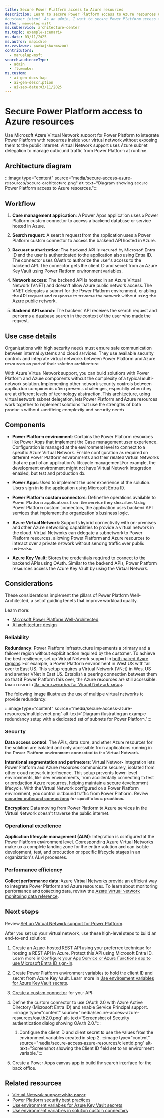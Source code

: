 ```yaml
---
title: Secure Power Platform access to Azure resources
description: Learn to secure Power Platform access to Azure resources using Azure Virtual Network. Integrate without exposing resources to the public internet.
#customer intent: As an admin, I want to secure Power Platform access to Azure resources so that I can integrate without exposing resources to the public internet.
author: manuelap-msft
ms.subservice: architecture-center
ms.topic: example-scenario
ms.date: 03/11/2025
ms.author: mapichle
ms.reviewer: pankajsharma2087
contributors:
  - manuelap-msft
search.audienceType:
  - admin
  - flowmaker
ms.custom:
  - ai-gen-docs-bap
  - ai-gen-description
  - ai-seo-date:03/11/2025
---
```


# Secure Power Platform access to Azure resources

Use Microsoft Azure Virtual Network support for Power Platform to integrate Power Platform with resources inside your virtual network without exposing them to the public internet. Virtual Network support uses Azure subnet delegation to manage outbound traffic from Power Platform at runtime.

<!-- Note that we are dissuaded from using the acronyms "vNet," "Vnet", or "VNET" unless describing a specific use case. See the guidance in our style guide: https://learn.microsoft.com/en-us/product-style-guide-msft-internal/a_z_names_terms/v/virtual-network. -->

## Architecture diagram

:::image type="content" source="media/secure-access-azure-resources/secure-architecture.png" alt-text="Diagram showing secure Power Platform access to Azure resources.":::

<!-- Do we have larger images? The images in this article are hard to see. -->

## Workflow

1. **Case management application**: A Power Apps application uses a Power Platform custom connector to access a backend database or service hosted in Azure.

1. **Search request**: A search request from the application uses a Power Platform custom connector to access the backend API hosted in Azure.

1. **Request authorization**: The backend API is secured by Microsoft Entra ID and the user is authenticated to the application also using Entra ID. The connector uses OAuth to authorize the user's access to the backend API. The connector gets the client ID and secret from an Azure Key Vault using Power Platform environment variables.

1. **Network access**: The backend API is hosted in an Azure Virtual Network (VNET) and doesn't allow Azure public network access. The VNET delegates a subnet for the Power Platform environment, enabling the API request and response to traverse the network without using the Azure public network.

1. **Backend API search**: The backend API receives the search request and performs a database search in the context of the user who made the request.

## Use case details

Organizations with high security needs must ensure safe communication between internal systems and cloud services. They use available security controls and integrate virtual networks between Power Platform and Azure resources as part of their solution architecture.

With Azure Virtual Network support, you can build solutions with Power Platform and Azure components without the complexity of a typical multi-network solution. Implementing other network security controls between application components often presents challenges, especially when they are at different levels of technology abstraction. This architecture, using virtual network subnet delegation, lets Power Platform and Azure resources work together to implement solutions that use the strengths of both products without sacrificing complexity and security needs.

## Components

- **Power Platform environment**: Contains the Power Platform resources like Power Apps that implement the Case management user experience. Configuration is managed at the environment level to connect to a specific Azure Virtual Network. Enable configuration as required on different Power Platform environments and their related Virtual Networks that are part of an application's lifecycle management.For example, the development environment might not have Virtual Network integration enabled, but test and production do.

- **Power Apps**: Used to implement the user experience of the solution. Users sign in to the application using Microsoft Entra ID.

- **Power Platform custom connectors**: Define the operations available to Power Platform applications from the service they describe. Using Power Platform custom connectors, the application uses backend API services that implement the organization's business logic.

- **Azure Virtual Network**: Supports hybrid connectivity with on-premises and other Azure networking capabilities to provide a virtual network in the cloud. Virtual Networks can delegate a subnetwork to Power Platform resources, allowing Power Platform and Azure resources to interact over a private network without sending traffic over public networks.

- **Azure Key Vault**: Stores the credentials required to connect to the backend APIs using OAuth. Similar to the backend APIs, Power Platform resources access the Azure Key Vault by using the Virtual Network.

## Considerations

These considerations implement the pillars of Power Platform Well-Architected, a set of guiding tenets that improve workload quality. 

Learn more:

- [Microsoft Power Platform Well-Architected](https://aka.ms/powa)
- [AI architecture design](https://aka.ms/aiarchitectures)


<!--
Here's an Azure example of considerations for inspiration: 
[Model loan credit risk and default probability](/azure/architecture/example-scenario/ai/loan-credit-risk-analyzer-default-modeling#considerations) seems to be redirecting to above link. Is it the correct link?
-->
### Reliability

**Redundancy**: Power Platform infrastructure implements a primary and a failover region without explicit action required by the customer. To achieve the best resilience, set up Virtual Network support in [both paired Azure regions](/power-platform/admin/business-continuity-disaster-recovery). For example, a Power Platform environment in West US with fail over to East US. This setup requires a Virtual Network (VNet) in West US and another VNet in East US. Establish a peering connection between them so that if Power Platform fails over, the Azure resources are still accessible. Learn more in [Sample scenarios for Virtual Network setup](/power-platform/admin/virtual-network-support-whitepaper#sample-scenarios-for-virtual-network-set-up-and-configuration).

The following image illustrates the use of multiple virtual networks to provide redundancy:

:::image type="content" source="media/secure-access-azure-resources/multiplevnet.png" alt-text="Diagram illustrating an example redundancy setup with a dedicated set of subnets for Power Platform.":::

### Security

**Data access control**: The APIs, data store, and other Azure resources for the solution are isolated and only accessible from applications running in the Power Platform environment connected to the Virtual Network.

**Intentional segmentation and perimeters**: Virtual Network integration lets Power Platform and Azure resources communicate securely, isolated from other cloud network interference. This setup prevents lower-level environments, like dev environments, from accidentally connecting to test or production Azure resources, helping maintain a secure development lifecycle. With the Virtual Network configured on a Power Platform environment, you control outbound traffic from Power Platform. Review [securing outbound connections](/power-platform/admin/virtual-network-support-whitepaper#best-practices-for-securing-outbound-connections-from-power-platform-services) for specific best practices.

**Encryption**: Data moving from Power Platform to Azure services in the Virtual Network doesn't traverse the public internet.

### Operational excellence

**Application lifecycle management (ALM)**: Integration is configured at the Power Platform environment level. Corresponding Azure Virtual Networks make up a complete landing zone for the entire solution and can isolate development, test, and production or specific lifecycle stages in an organization's ALM processes.

### Performance efficiency

**Collect performance data**: Azure Virtual Networks provide an efficient way to integrate Power Platform and Azure resources. To learn about monitoring performance and collecting data, review the [Azure Virtual Network monitoring data reference](/azure/virtual-network/monitor-virtual-network-reference).

## Next steps

Review [Set up Virtual Network support for Power Platform](/power-platform/admin/vnet-support-setup-configure).

After you set up your virtual network, use these high-level steps to build an end-to-end solution:

1. Create an Azure-hosted REST API using your preferred technique for hosting a REST API in Azure. Protect this API using Microsoft Entra ID. Learn more in [Configure your App Service or Azure Functions app to use Microsoft Entra ID sign-in](/azure/app-service/configure-authentication-provider-aad?tabs=workforce-configuration).

1. Create Power Platform environment variables to hold the client ID and secret from Azure Key Vault. Learn more in [Use environment variables for Azure Key Vault secrets](/power-apps/maker/data-platform/environmentvariables-azure-key-vault-secrets).

1. [Create a custom connector](/connectors/custom-connectors/learn-with-a-tutorial) for your API:

1. Define the custom connector to use OAuth 2.0 with Azure Active Directory (Microsoft Entra ID) and enable Service Principal support.
    :::image type="content" source="media/secure-access-azure-resources/oauth2.0.png" alt-text="Screenshot of Security authentication dialog showing OAuth 2.0.":::
    1. Configure the client ID and client secret to use the values from the environment variables created in step 2.
    :::image type="content" source="media/secure-access-azure-resources/clientid.png" alt-text="Screenshot showing the Client ID field set to an environment variable.":::

1. Create a Power Apps canvas app to build the search interface for the back office.

## Related resources

- [Virtual Network support white paper](/power-platform/admin/virtual-network-support-whitepaper)
- [Power Platform security best practices](/power-platform/well-architected/security)
- [Use environment variables for Azure Key Vault secrets](/power-apps/maker/data-platform/environmentvariables-azure-key-vault-secrets)
- [Use environment variables in solution custom connectors](/connectors/custom-connectors/environment-variables)